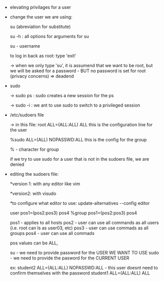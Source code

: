 * elevating privilages for a user

- change the user we are using:

    su (abreviation for substitute)

    su -h : all options for arguments for su

    su - username

    to log in back as root: type 'exit'

    -> when we only type 'su', it is assumend that we want to be root, but we will be asked for a password - BUT no password is set for root (privacy concerns) => deadend

- sudo

    -> sudo ps : sudo creates a new session for the ps

    -> sudo -i : we ant to use sudo to switch to a privileged session

- /etc/sudoers file

    -> in this file:
    root ALL=(ALL:ALL) ALL
    this is the configuration line for the user

    %sudo ALL=(ALL) NOPASSWD:ALL
    this is the config for the group
    
    % - character for group

    if we try to use sudo for a user that is not in the sudoers file, we are denied

- editing the sudoers file:

    *version 1: with any editor like vim

    *version2: with visudo

    *to configure what editor to use: update-alternatives --config editor

    user pos1=(pos2:pos3) pos4
    %group pos1=(pos2:pos3) pos4

    pos1 - applies to all hosts
    pos2 - user can use all commands as all users (i.e. root can ls as user03, etc)
    pos3 - user can use commads as all groups
    pos4 - user can use all commads

    pos values can be ALL, 

    su - we need to provide password for the USER WE WANT TO USE
    sudo - we need to provide the pasword for the CURRENT USER

    ex: 
    student2 ALL=(ALL:ALL) NOPASSWD:ALL - this user doesnt need to confirm themselves with the password
    student1 ALL=(ALL:ALL) ALL 











